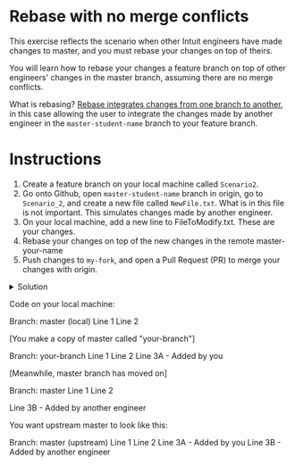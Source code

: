 # Rebase with no merge conflicts 

This exercise reflects the scenario when other Intuit engineers have made changes to master, and you must rebase your changes on top of theirs.

You will learn how to rebase your changes a feature branch on top of other engineers' changes in the master branch, assuming there are no merge conflicts. 

What is rebasing?
[Rebase integrates changes from one branch to another](https://www.git-tower.com/learn/git/glossary/rebase), in this case allowing the user to integrate the changes made by another engineer in the `master-student-name` branch to your feature branch. 

# Instructions
1. Create a feature branch on your local machine called `Scenario2`.
1. Go onto Github, open `master-student-name` branch in origin, go to `Scenario_2`, and create a new file called `NewFile.txt`. What is in this file is not important. This simulates changes made by another engineer. 
1. On your local machine, add a new line to FileToModify.txt. These are your changes.
1. Rebase your changes on top of the new changes in the remote master-your-name
1. Push changes to `my-fork`, and open a Pull Request (PR) to merge your changes with origin. 

<details>
  <summary>Solution</summary>

1. Create and checkout new branch for exercise 2 
    ```console
    $ git checkout -b scenario2
    ```
1. Make your changes
1. Stage and commit your changes 
    ```console
    $ git stage -A
    $ git commit -m "your message"
    ```
1. Refresh `master-your-name` with the latest changes from Git
    ```console
    $ git checkout master-your-name
    $ git pull
    $ git checkout scenario2
    ```
1. Rebase your changes on top of the new changes made by another engineer in master-your-name
    ```console
    $ git rebase master
    ```
    Optionally, you can check that your changes are on top of the changes imported from `master-your-name` with
    ```console
    $ git log
    ```
1. Push your changes to Github
    ```console
    $ git push
    ```
1. Open a Pull Request on Githunb to merge changes from `my-fork` to `master-your-name` branch in origin. 
</details>

Code on your local machine:

Branch: master (local)
Line 1 
Line 2 

[You make a copy of master called "your-branch"]

Branch: your-branch
Line 1 
Line 2
Line 3A - Added by you 

[Meanwhile, master branch has moved on]

Branch: master
Line 1
Line 2

Line 3B - Added by another engineer  

You want upstream master to look like this:

Branch: master (upstream)
Line 1
Line 2 
Line 3A - Added by you
Line 3B - Added by another engineer 